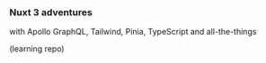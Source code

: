 ### Nuxt 3 adventures

with Apollo GraphQL, Tailwind, Pinia, TypeScript and all-the-things

(learning repo)